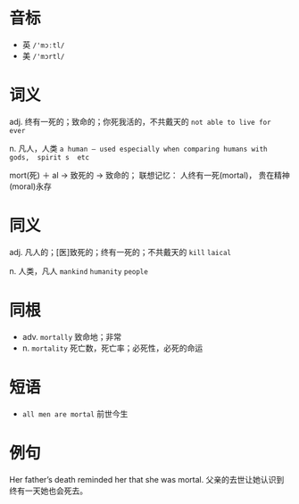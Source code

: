 # 音标

- 英 `/'mɔːtl/`
- 美 `/'mɔrtl/`

# 词义

adj. 终有一死的；致命的；你死我活的，不共戴天的
`not able to live for ever`

n. 凡人，人类
`a human – used especially when comparing humans with gods,  spirit s  etc`



mort(死) ＋ al → 致死的 → 致命的； 联想记忆： 人终有一死(mortal)， 贵在精神(moral)永存

# 同义

adj. 凡人的；[医]致死的；终有一死的；不共戴天的
`kill` `laical`

n. 人类，凡人
`mankind` `humanity` `people`

# 同根

- adv. `mortally` 致命地；非常
- n. `mortality` 死亡数，死亡率；必死性，必死的命运

# 短语

- `all men are mortal` 前世今生

# 例句

Her father’s death reminded her that she was mortal.
父亲的去世让她认识到终有一天她也会死去。


